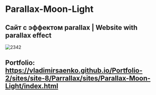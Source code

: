 # Parallax-Moon-Light
 
## Сайт с эффектом parallax | Website with parallax effect

![2342](https://user-images.githubusercontent.com/56477695/116458558-7606f080-a86d-11eb-8f27-7e697936fe0c.jpg)

## Portfolio: https://vladimirsaenko.github.io/Portfolio-2/sites/site-8/Parrallax/sites/Parallax-Moon-Light/index.html
